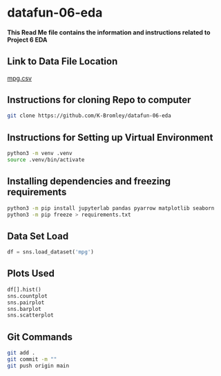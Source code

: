 # datafun-06-eda
#### This Read Me file contains the information and instructions related to Project 6 EDA

## Link to Data File Location
[mpg.csv](https://github.com/mwaskom/seaborn-data/blob/master/mpg.csv)

## Instructions for cloning Repo to computer
```zsh
git clone https://github.com/K-Bromley/datafun-06-eda
```

## Instructions for Setting up Virtual Environment
``` zsh
python3 -m venv .venv
source .venv/bin/activate
```

## Installing dependencies and freezing requirements
```zsh
python3 -m pip install jupyterlab pandas pyarrow matplotlib seaborn
python3 -m pip freeze > requirements.txt
```

## Data Set Load
```python
df = sns.load_dataset('mpg')
```

## Plots Used
```python
df[].hist()
sns.countplot
sns.pairplot
sns.barplot
sns.scatterplot
```

## Git Commands
``` zsh
git add .
git commit -m ""
git push origin main
```